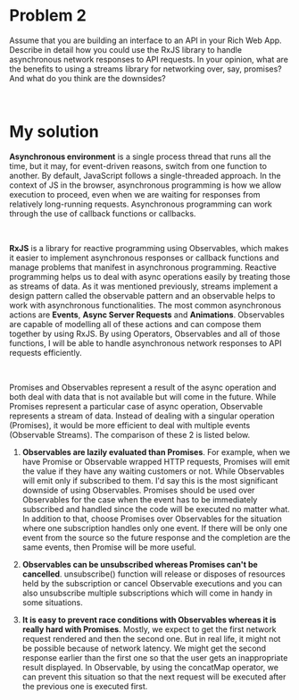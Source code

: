 # Problem 2
Assume that you are building an interface to an API in your Rich Web App. 
Describe in detail how you could use the RxJS library to handle asynchronous network responses to API requests. 
In your opinion, what are the benefits to using a streams library for networking over, say, promises? And what do you think are the downsides?

</br>

# My solution
**Asynchronous environment** is a single process thread that runs all the time, but it may, for event-driven reasons, switch from one function to another.
By default, JavaScript follows a single-threaded approach. In the context of JS in the browser, asynchronous programming is how we allow execution to proceed, even when we are waiting for responses from relatively long-running requests. Asynchronous programming can work through the use of callback functions or callbacks.

</br>

**RxJS** is a library for reactive programming using Observables, which makes it easier to implement asynchronous responses or callback functions and manage problems that manifest in asynchronous programming. Reactive programming helps us to deal with async operations easily by treating those as streams of data. As it was mentioned previously, streams implement a design pattern called the observable pattern and an observable helps to work with asynchronous functionalities. The most common asynchronous actions are **Events**, **Async Server Requests** and **Animations**. Observables are capable of modelling all of these actions and can compose them together by using RxJS. By using Operators, Observables and all of those functions, I will be able to handle asynchronous network responses to API requests efficiently. 

</br>

Promises and Observables represent a result of the async operation and both deal with data that is not available but will come in the future. While Promises represent a particular case of async operation, Observable represents a stream of data. Instead of dealing with a singular operation (Promises), it would be more efficient to deal with multiple events (Observable Streams). The comparison of these 2 is listed below.

1. **Observables are lazily evaluated than Promises**. For example, when we have Promise or Observable wrapped HTTP requests, Promises will emit the value if they have any waiting customers or not. While Observables will emit only if subscribed to them. I'd say this is the most significant downside of using Observables. Promises should be used over Observables for the case when the event has to be immediately subscribed and handled since the code will be executed no matter what. In addition to that, choose Promises over Observables for the situation where one subscription handles only one event. If there will be only one event from the source so the future response and the completion are the same events, then Promise will be more useful.

2. **Observables can be unsubscribed whereas Promises can't be cancelled**. unsubscribe() function will release or disposes of resources held by the subscription or cancel Observable executions and you can also unsubscribe multiple subscriptions which will come in handy in some situations.

3. **It is easy to prevent race conditions with Observables whereas it is really hard with Promises**. Mostly, we expect to get the first network request rendered and then the second one. But in real life, it might not be possible because of network latency. We might get the second response earlier than the first one so that the user gets an inappropriate result displayed. In Observable, by using the concatMap operator, we can prevent this situation so that the next request will be executed after the previous one is executed first.